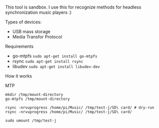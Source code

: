 This tool is sandbox.
I use this for recognize methods for headless synchronization music players :) 

Types of devices:
 - USB mass storage
 - Media Transfor Protocol

Requirements
 - go-mtpfs `sudo apt-get install go-mtpfs`
 - rsync `sudo apt-get install rsync`
 - libudev `sudo apt-get install libudev-dev`

How it works

MTP
```
mkdir /tmp/mount-directory
go-mtpfs /tmp/mount-directory

rsync -nrvuprogress /home/pi/Music/ /tmp/test-j/SD\ card/ # dry-run
rsync -nrvuprogress /home/pi/Music/ /tmp/test-j/SD\ card/

sudo umount /tmp/test-j
```